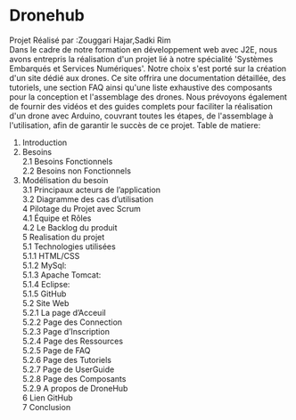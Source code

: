 # Dronehub
Projet Réalisé par :Zouggari Hajar,Sadki Rim  
Dans le cadre de notre formation en développement web avec J2E, nous avons entrepris la réalisation d'un projet lié à notre spécialité 'Systèmes Embarqués et Services Numériques'. Notre choix s'est porté sur la création d'un site dédié aux drones. Ce site offrira une documentation détaillée, des tutoriels, une section FAQ ainsi qu'une liste exhaustive des composants pour la conception et l'assemblage des drones. Nous prévoyons également de fournir des vidéos et des guides complets pour faciliter la réalisation d'un drone avec Arduino, couvrant toutes les étapes, de l'assemblage à l'utilisation, afin de garantir le succès de ce projet.
Table de matiere:    
1. Introduction   
2. Besoins  
 2.1 Besoins Fonctionnels  
 2.2 Besoins non Fonctionnels  
3. Modélisation du besoin  
  3.1 Principaux acteurs de l’application  
  3.2 Diagramme des cas d’utilisation  
4 Pilotage du Projet avec Scrum  
  4.1 Équipe et Rôles  
  4.2 Le Backlog du produit  
5 Realisation du projet  
 5.1 Technologies utilisées  
  5.1.1 HTML/CSS  
  5.1.2 MySql:  
  5.1.3 Apache Tomcat:  
  5.1.4 Eclipse:  
  5.1.5 GitHub  
5.2 Site Web  
 5.2.1 La page d’Acceuil  
 5.2.2 Page des Connection  
 5.2.3 Page d’Inscription  
 5.2.4 Page des Ressources  
 5.2.5 Page de FAQ  
 5.2.6 Page des Tutoriels  
 5.2.7 Page de UserGuide  
 5.2.8 Page des Composants  
 5.2.9 A propos de DroneHub  
6 Lien GitHub  
7 Conclusion  
